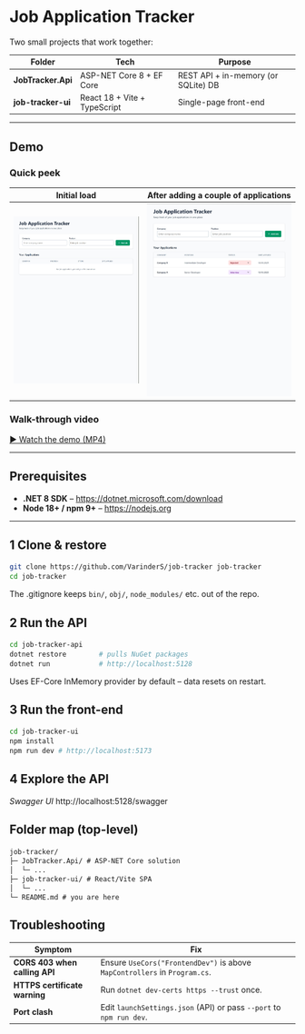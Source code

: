 # Job Application Tracker

Two small projects that work together:

| Folder             | Tech                         | Purpose                             |
| ------------------ | ---------------------------- | ----------------------------------- |
| **JobTracker.Api** | ASP-NET Core 8 + EF Core     | REST API + in-memory (or SQLite) DB |
| **job-tracker-ui** | React 18 + Vite + TypeScript | Single-page front-end               |

---

## Demo

### Quick peek

| Initial load                           | After adding a couple of applications |
| -------------------------------------- | ------------------------------------- |
| ![Initial UI](demo/initial-screen.jpg) | ![Populated List](demo/screen2.jpg)   |

### Walk-through video

[▶️ Watch the demo (MP4)](demo/video-demo.mp4)

---

## Prerequisites

- **.NET 8 SDK** – <https://dotnet.microsoft.com/download>
- **Node 18+ / npm 9+** – <https://nodejs.org>

---

## 1 Clone & restore

```bash
git clone https://github.com/VarinderS/job-tracker job-tracker
cd job-tracker
```

The .gitignore keeps `bin/`, `obj/`, `node_modules/` etc. out of the repo.

## 2 Run the API

```bash
cd job-tracker-api
dotnet restore        # pulls NuGet packages
dotnet run            # http://localhost:5128
```

Uses EF-Core InMemory provider by default – data resets on restart.

## 3 Run the front-end

```bash
cd job-tracker-ui
npm install
npm run dev # http://localhost:5173
```

## 4 Explore the API

_Swagger UI_
http://localhost:5128/swagger

## Folder map (top-level)

```
job-tracker/
├─ JobTracker.Api/ # ASP-NET Core solution
│  └─ ...
├─ job-tracker-ui/ # React/Vite SPA
│  └─ ...
└─ README.md # you are here
```

## Troubleshooting

| Symptom                       | Fix                                                                        |
| ----------------------------- | -------------------------------------------------------------------------- |
| **CORS 403 when calling API** | Ensure `UseCors("FrontendDev")` is above `MapControllers` in `Program.cs`. |
| **HTTPS certificate warning** | Run `dotnet dev-certs https --trust` once.                                 |
| **Port clash**                | Edit `launchSettings.json` (API) or pass `--port` to `npm run dev`.        |
